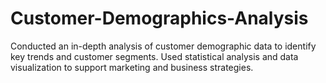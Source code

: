 # Customer-Demographics-Analysis
Conducted an in-depth analysis of customer demographic data to identify key trends and customer segments. Used statistical analysis and data visualization to support marketing and business strategies.
